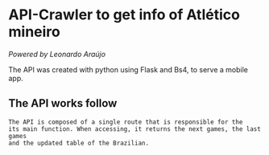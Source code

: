 # API-Crawler to get info of Atlético mineiro

*Powered by Leonardo Araújo*

The API was created with python using Flask and Bs4, to serve a mobile app.

## The API works follow

    The API is composed of a single route that is responsible for the
    its main function. When accessing, it returns the next games, the last games
    and the updated table of the Brazilian.
